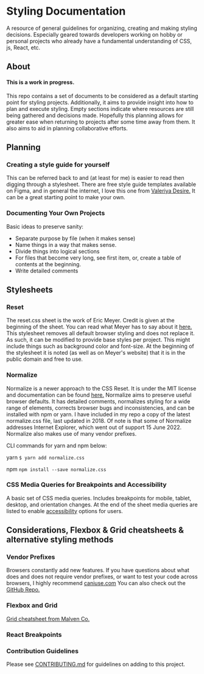# Styling Documentation
A resource of general guidelines for organizing, creating and making styling decisions. Especially geared towards developers working on hobby or personal projects who already have a fundamental understanding of CSS, js, React, etc.

About
------
#### This is a work in progress.
This repo contains a set of documents to be considered as a default starting point for styling projects. Additionally, it aims to provide insight into how to plan and execute styling.  Empty sections indicate where resources are still being gathered and decisions made.
Hopefully this planning allows for greater ease when returning to projects after some time away from them. It also aims to aid in planning collaborative efforts.

Planning
------

### Creating a style guide for yourself
This can be referred back to and (at least for me) is easier to read then digging through a stylesheet. There are free style guide templates available on Figma, and in general the internet, I love this one from [Valeriya Desire.](https://www.figma.com/community/file/1000026521402926606 "Style Guide UI Kit on Figma") It can be a great starting point to make your own.


### Documenting Your Own Projects
Basic ideas to preserve sanity:
* Separate purpose by file (when it makes sense)
* Name things in a way that makes sense.
* Divide things into logical sections
* For files that become very long, see first item, or, create a table of contents at the beginning.
* Write detailed comments


Stylesheets
------

### Reset
The reset.css sheet is the work of Eric Meyer. Credit is given at the beginning of the sheet. You can read what Meyer has to say about it [here.](https://meyerweb.com/eric/tools/css/reset/ "CSS Tools: Reset CSS")
This stylesheet removes all default browser styling and does not replace it. As such, it can be modified to provide base styles per project. This might include things such as background color and font-size.
At the beginning of the stylesheet it is noted (as well as on Meyer's website) that it is in the public domain and free to use.
 

### Normalize
Normalize is a newer approach to the CSS Reset. It is under the MIT license and documentation can be found [here.](https://github.com/necolas/normalize.css/ "GitHub Repo for Normalize")
Normalize aims to preserve useful browser defaults. It has detailed comments, normalizes styling for a wide range of elements, corrects browser bugs and inconsistencies, and can be installed with npm or yarn. 
I have included in my repo a copy of the latest normalize.css file, last updated in 2018. Of note is that some of Normalize addresses Internet Explorer, which went out of support 15 June 2022.
Normalize also makes use of many vendor prefixes.

CLI commands for yarn and npm below:

yarn
```$ yarn add normalize.css```

npm
```npm install --save normalize.css```


### CSS Media Queries for Breakpoints and Accessibility
A basic set of CSS media queries. Includes breakpoints for mobile, tablet, desktop, and orientation changes. At the end of the sheet media queries are listed to enable [accessibility](https://developer.mozilla.org/en-US/docs/Web/CSS/Media_Queries/Using_Media_Queries_for_Accessibility "MDN on Accessibility Media Queries") options for users.

Considerations, Flexbox & Grid cheatsheets & alternative styling methods
------

### Vendor Prefixes
Browsers constantly add new features. If you have questions about what does and does not require vendor prefixes, or want to test your code across browsers, I highly recommend [caniuse.com](https://caniuse.com/ "Can I Use?")
You can also check out the [GitHub Repo.](https://github.com/fyrd/caniuse "Fyrd's GitHub Repo Can I Use")

### Flexbox and Grid
[Grid cheatsheet from Malven Co.](https://grid.malven.co/ "Grid Cheatsheet")
### React Breakpoints



### Contribution Guidelines
Please see [CONTRIBUTING.md](https://github.com/mariahlaqua/Styling_Documentation/blob/main/CONTRIBUTING.md) for guidelines on adding to this project.
